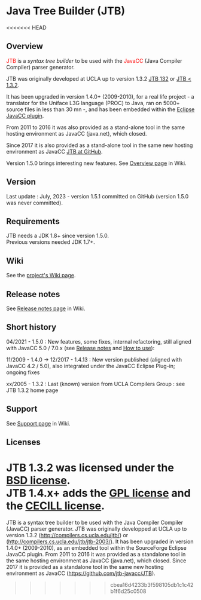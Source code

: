 # Java Tree Builder (JTB)

<<<<<<< HEAD
## Overview

<span style="color:red">JTB</span> is a *syntax tree builder* to be used with the <span style="color:red">JavaCC</span> (Java Compiler Compiler) parser generator.  

JTB was originally developed at UCLA up to version 1.3.2 [JTB 132](http://compilers.cs.ucla.edu/jtb/) or [JTB < 1.3.2](http://compilers.cs.ucla.edu/jtb/jtb-2003/).  

It has been upgraded in version 1.4.0+ (2009-2010), for a real life project - a translator for the Uniface L3G language (PROC) to Java, ran on 5000+ source files in less than 30 mn -, and has been embedded within the [Eclipse JavaCC plugin](https://sourceforge.net/projects/eclipse-javacc/).

From 2011 to 2016 it was also provided as a stand-alone tool in the same hosting environment as JavaCC (java.net), which closed.

Since 2017 it is also provided as a stand-alone tool in the same new hosting environment as JavaCC [JTB at GitHub](https://github.com/jtb-javacc/JTB).

Version 1.5.0 brings interesting new features. See [Overview page](doc/wiki/Overview.html) in Wiki.

## Version

Last update : July, 2023 - version 1.5.1 committed on GitHub (version 1.5.0 was never committed).  

## Requirements

JTB needs a JDK 1.8+ since version 1.5.0.  
Previous versions needed JDK 1.7+.

## Wiki

See the [project's Wiki page](doc/wiki/Home.html).

## Release notes

See [Release notes page](doc/wiki/Release_notes.html) in Wiki.

## Short history

04/2021 - 1.5.0 : New features, some fixes, internal refactoring, still aligned with JavaCC 5.0 / 7.0.x (see [Release notes](doc/wiki/Release_notes.html) and [How to use](doc/wiki/How_to_use.html)):  

11/2009 - 1.4.0 -> 12/2017 - 1.4.13 : New version published (aligned with JavaCC 4.2 / 5.0), also integrated under the JavaCC Eclipse Plug-in; ongoing fixes  

xx/2005 - 1.3.2 : Last (known) version from UCLA Compilers Group : see JTB 1.3.2 home page  

## Support

See [Support page](doc/wiki/Support.html) in Wiki.

## Licenses

JTB 1.3.2 was licensed under the [BSD license](http://compilers.cs.ucla.edu/jtb/license.html).  
JTB  1.4.x+ adds the [GPL license](http://www.gnu.org/licenses/gpl.html) and the [CECILL license](https://opensource.org/licenses/CECILL-2.1).  
=======
JTB is a syntax tree builder to be used with the Java Compiler Compiler (JavaCC) parser generator. 
JTB was originally developped at UCLA up to version 1.3.2 (http://compilers.cs.ucla.edu/jtb/) or (http://compilers.cs.ucla.edu/jtb/jtb-2003/).
It has been upgraded in version 1.4.0+ (2009-2010), as an embedded tool within the SourceForge Eclipse JavaCC plugin. 
From 2011 to 2016 it was provided as a standalone tool in the same hosting environment as JavaCC (java.net), which closed.
Since 2017 it is provided as a standalone tool in the same new hosting environment as JavaCC (https://github.com/jtb-javacc/JTB).
>>>>>>> cbea16d4233b3f598105db1c1c42b1f6d25c0508
